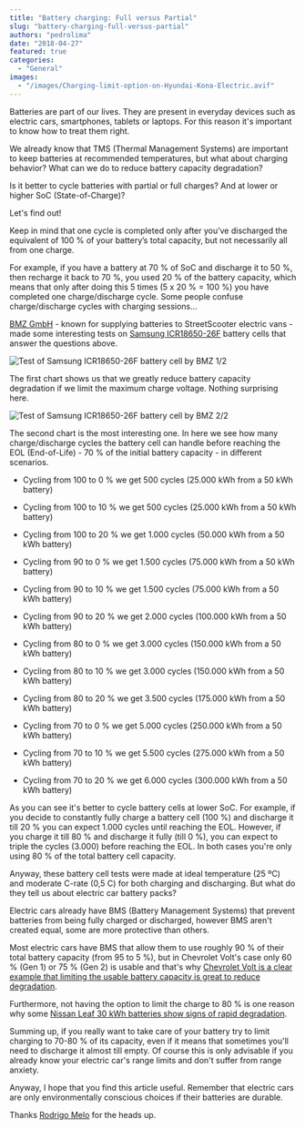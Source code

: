 ```yaml
---
title: "Battery charging: Full versus Partial"
slug: "battery-charging-full-versus-partial"
authors: "pedrolima"
date: "2018-04-27"
featured: true
categories:
  - "General"
images:
  - "/images/Charging-limit-option-on-Hyundai-Kona-Electric.avif"
---
```


Batteries are part of our lives. They are present in everyday devices such as electric cars, smartphones, tablets or laptops. For this reason it's important to know how to treat them right.

We already know that TMS (Thermal Management Systems) are important to keep batteries at recommended temperatures, but what about charging behavior? What can we do to reduce battery capacity degradation?

Is it better to cycle batteries with partial or full charges? And at lower or higher SoC (State-of-Charge)?

Let's find out!

Keep in mind that one cycle is completed only after you’ve discharged the equivalent of 100 % of your battery’s total capacity, but not necessarily all from one charge.

For example, if you have a battery at 70 % of SoC and discharge it to 50 %, then recharge it back to 70 %, you used 20 % of the battery capacity, which means that only after doing this 5 times (5 x 20 % = 100 %) you have completed one charge/discharge cycle. Some people confuse charge/discharge cycles with charging sessions...

[BMZ GmbH](https://www.bmz-group.com/EN_index_1000.html) - known for supplying batteries to StreetScooter electric vans - made some interesting tests on <a href="/icr18650-26f" target="_blank">Samsung ICR18650-26F</a> battery cells that answer the questions above.

![Test of Samsung ICR18650-26F battery cell by BMZ 1/2](images/Test-of-Samsung-ICR18650-26F-battery-cell-by-BMZ-1-2.avif)

The first chart shows us that we greatly reduce battery capacity degradation if we limit the maximum charge voltage. Nothing surprising here.

![Test of Samsung ICR18650-26F battery cell by BMZ 2/2](images/Test-of-Samsung-ICR18650-26F-battery-cell-by-BMZ-2-2.avif)

The second chart is the most interesting one. In here we see how many charge/discharge cycles the battery cell can handle before reaching the EOL (End-of-Life) - 70 % of the initial battery capacity - in different scenarios.

- Cycling from 100 to 0 % we get 500 cycles (25.000 kWh from a 50 kWh battery)
- Cycling from 100 to 10 % we get 500 cycles (25.000 kWh from a 50 kWh battery)
- Cycling from 100 to 20 % we get 1.000 cycles (50.000 kWh from a 50 kWh battery)

- Cycling from 90 to 0 % we get 1.500 cycles (75.000 kWh from a 50 kWh battery)
- Cycling from 90 to 10 % we get 1.500 cycles (75.000 kWh from a 50 kWh battery)
- Cycling from 90 to 20 % we get 2.000 cycles (100.000 kWh from a 50 kWh battery)

- Cycling from 80 to 0 % we get 3.000 cycles (150.000 kWh from a 50 kWh battery)
- Cycling from 80 to 10 % we get 3.000 cycles (150.000 kWh from a 50 kWh battery)
- Cycling from 80 to 20 % we get 3.500 cycles (175.000 kWh from a 50 kWh battery)

- Cycling from 70 to 0 % we get 5.000 cycles (250.000 kWh from a 50 kWh battery)
- Cycling from 70 to 10 % we get 5.500 cycles (275.000 kWh from a 50 kWh battery)
- Cycling from 70 to 20 % we get 6.000 cycles (300.000 kWh from a 50 kWh battery)

As you can see it's better to cycle battery cells at lower SoC. For example, if you decide to constantly fully charge a battery cell (100 %) and discharge it till 20 % you can expect 1.000 cycles until reaching the EOL. However, if you charge it till 80 % and discharge it fully (till 0 %), you can expect to triple the cycles (3.000) before reaching the EOL. In both cases you're only using 80 % of the total battery cell capacity.

Anyway, these battery cell tests were made at ideal temperature (25 ºC) and moderate C-rate (0,5 C) for both charging and discharging. But what do they tell us about electric car battery packs?

Electric cars already have BMS (Battery Management Systems) that prevent batteries from being fully charged or discharged, however BMS aren't created equal, some are more protective than others.

Most electric cars have BMS that allow them to use roughly 90 % of their total battery capacity (from 95 to 5 %), but in Chevrolet Volt's case only 60 % (Gen 1) or 75 % (Gen 2) is usable and that's why [Chevrolet Volt is a clear example that limiting the usable battery capacity is great to reduce degradation](https://insideevs.com/chevy-volt-400000-miles-odometer-no-noticeable-battery-degradation/).

Furthermore, not having the option to limit the charge to 80 % is one reason why some [Nissan Leaf 30 kWh batteries show signs of rapid degradation](/2018/03/20/nissan-leaf-battery-degradation-data-24-vs-30-kwh-batteries/).

Summing up, if you really want to take care of your battery try to limit charging to 70-80 % of its capacity, even if it means that sometimes you'll need to discharge it almost till empty. Of course this is only advisable if you already know your electric car's range limits and don't suffer from range anxiety.

Anyway, I hope that you find this article useful. Remember that electric cars are only environmentally conscious choices if their batteries are durable.

Thanks [Rodrigo Melo](http://www.linkedin.com/in/rnmentropy) for the heads up.
